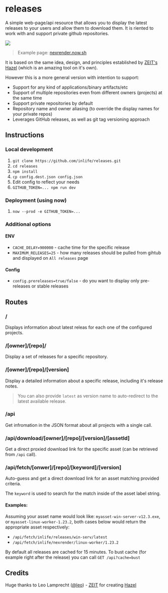 # releases


A simple web-page/api resource that allows you to display the latest releases to your users and allow them to download them.
It is riented to work with and support private github repositories.

![](https://user-images.githubusercontent.com/2182108/65677990-3ce81800-e05b-11e9-8750-4e116048d3e0.png)

> Example page: [nexrender.now.sh](https://nexrender.now.sh/)

It is based on the same idea, design, and principles established by [ZEIT's Hazel](https://github.com/zeit/hazel/) (which is an amazing tool on it's own).

However this is a more general version with intention to support:

* Support for any kind of applications/binary artifacts/etc
* Support of multiple repositories even from different owners (projects) at the same time
* Support private repositories by default
* Repository name and owner aliasing (to override the display names for your private repos)
* Leverages GitHub releases, as well as git tag versioning approach

## Instructions

### Local development

1. `git clone https://github.com/inlife/releases.git`
2. `cd releases`
2. `npm install`
3. `cp config.dest.json config.json`
4. Edit config to reflect your needs
5. `GITHUB_TOKEN=... npm run dev`

### Deployment (using now)

1. `now --prod -e GITHUB_TOKEN=...`

### Additional options

#### ENV
* `CACHE_DELAY=900000` - cache time for the specific release
* `MAXIMUM_RELEASES=25` - how many releases should be pulled from gihtub and displayed on `All releases` page

#### Config
* `config.prereleases=true/false` - do you want to display only pre-releases or stable releases

## Routes

### /

Displays information about latest releas for each one of the configured projects.

### /[owner]/[repo]/

Display a set of releases for a specific repository.

### /[owner]/[repo]/[version]

Display a detailed information about a specific release, including it's release notes.

> You can also provide `latest` as version name to auto-redirect to the latest available release.

### /api

Get infromation in the JSON format about all projects with a single call.

### /api/download/[owner]/[repo]/[version]/[assetId]

Get a direct proxied download link for the specific asset (can be retrieved from `/api` call).

### /api/fetch/[onwer]/[repo]/[keyword]/[version]

Auto-guess and get a direct download link for an asset matching provided criteria.

The `keyword` is used to search for the match inside of the asset label string.

#### Examples:

Assuming your asset name would look like: `myasset-win-server-v12.3.exe`, or `myasset-linux-worker-1.23.2`, both cases below would return the appropriate asset respectively:

* `/api/fetch/inlife/releases/win-serv/latest`
* `/api/fetch/inlife/nexrender/linux-worker/1.23.2`

By default all releases are cached for 15 minutes. To bust cache (for example right after the release) you can call `GET /api?cache=bust`

## Credits

Huge thanks to Leo Lamprecht ([@leo](https://github.com/leo)) - [ZEIT](https://zeit.co) for creating [Hazel](https://github.com/zeit/hazel/)
